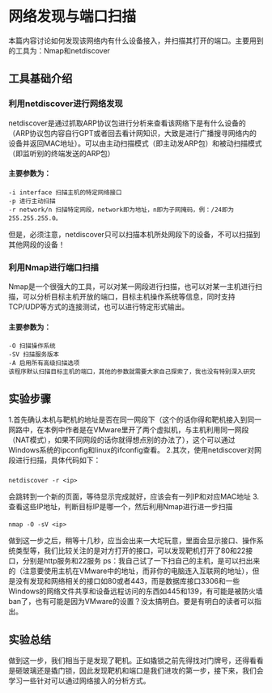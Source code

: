 # 网络发现与端口扫描
  本篇内容讨论如何发现该网络内有什么设备接入，并扫描其打开的端口。主要用到的工具为：Nmap和netdiscover
## 工具基础介绍
### 利用netdiscover进行网络发现
  netdiscover是通过抓取ARP协议包进行分析来查看该网络下是有什么设备的（ARP协议包内容自行GPT或者回去看计网知识，大致是进行广播搜寻网络内的设备并返回MAC地址）。可以由主动扫描模式（即主动发ARP包）和被动扫描模式（即监听别的终端发送的ARP包）
  #### 主要参数为：
    -i interface 扫描主机的特定网络接口
    -p 进行主动扫描
    -r network/n 扫描特定网段，network即为地址，n即为子网掩码，例：/24即为255.255.255.0。
  但是，必须注意，netdiscover只可以扫描本机所处网段下的设备，不可以扫描到其他网段的设备！
### 利用Nmap进行端口扫描
  Nmap是一个很强大的工具，可以对某一网段进行扫描，也可以对某一主机进行扫描，可以分析目标主机开放的端口，目标主机操作系统等信息，同时支持TCP/UDP等方式的连接测试，也可以进行特定形式输出。
  #### 主要参数为：
    -O 扫描操作系统
    -SV 扫描服务版本
    -A 启用所有高级扫描选项
    该程序默认扫描目标主机的端口，其他的参数就需要大家自己探索了，我也没有特别深入研究
## 实验步骤
  1.首先确认本机与靶机的地址是否在同一网段下（这个的话你得和靶机接入到同一网路中，在本例中作者是在VMware里开了两个虚拟机，与主机利用同一网段（NAT模式），如果不同网段的话你就得想点别的办法了），这个可以通过Windows系统的ipconfig和linux的ifconfig查看。
  2.其次，使用netdiscover对网段进行扫描，具体代码如下：
  #####
    netdiscover -r <ip>
  会跳转到一个新的页面，等待显示完成就好，应该会有一列IP和对应MAC地址
  3.查看这些IP地址，判断目标IP是哪一个，然后利用Nmap进行进一步扫描
  ####
    nmap -O -sV <ip>
  做到这一步之后，稍等十几秒，应当会出来一大坨玩意，里面会显示接口、操作系统类型等，我们比较关注的是对方打开的接口，可以发现靶机打开了80和22接口，分别是http服务和22服务
  ps：我自己试了一下扫自己的主机，是可以扫出来的（注意要使用主机在VMware中的地址，而非你的电脑连入互联网的地址），但是没有发现和网络相关的接口如80或者443，而是数据库接口3306和一些Windows的网络文件共享和设备远程访问的东西如445和139，有可能是被防火墙ban了，也有可能是因为VMware的设置？没太搞明白。要是有明白的读者可以指出。
## 实验总结
  做到这一步，我们相当于是发现了靶机。正如撬锁之前先得找对门牌号，还得看看是砸玻璃还是撬门锁，因此发现靶机和端口是我们进攻的第一步，接下来，我们会学习一些针对可以通过网络接入的分析方式。
